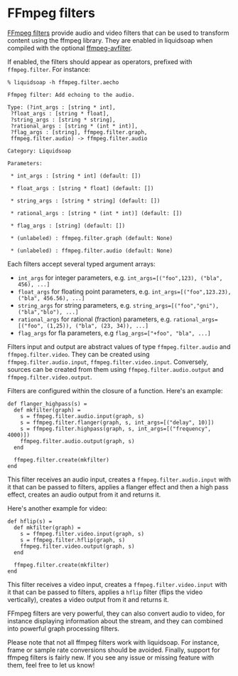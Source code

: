 FFmpeg filters
==============

[FFmpeg filters](https://ffmpeg.org/ffmpeg-filters.html) provide audio and video filters that can be used
to transform content using the ffmpeg library. They are enabled in liquidsoap when compiled with the 
optional [ffmpeg-avfilter](https://github.com/savonet/ocaml-ffmpeg).

If enabled, the filters should appear as operators, prefixed with `ffmpeg.filter`. For instance:

```
% liquidsoap -h ffmpeg.filter.aecho

Ffmpeg filter: Add echoing to the audio.

Type: (?int_args : [string * int],
 ?float_args : [string * float],
 ?string_args : [string * string],
 ?rational_args : [string * (int * int)],
 ?flag_args : [string], ffmpeg.filter.graph,
 ffmpeg.filter.audio) -> ffmpeg.filter.audio

Category: Liquidsoap

Parameters:

 * int_args : [string * int] (default: [])

 * float_args : [string * float] (default: [])

 * string_args : [string * string] (default: [])

 * rational_args : [string * (int * int)] (default: [])

 * flag_args : [string] (default: [])

 * (unlabeled) : ffmpeg.filter.graph (default: None)

 * (unlabeled) : ffmpeg.filter.audio (default: None)
```

Each filters accept several typed argument arrays:

* `int_args` for integer parameters, e.g. `int_args=[("foo",123), ("bla", 456), ...]`
* `float_args` for floating point parameters, e.g. `int_args=[("foo",123.23), ("bla", 456.56), ...]`
* `string_args` for string parameters, e.g. `string_args=[("foo","gni"), ("bla","blo"), ...]`
* `rational_args` for rational (fraction) parameters, e.g. `rational_args=[("foo", (1,25)), ("bla", (23, 34)), ...]`
* `flag_args` for fla  parameters, e.g `flag_args=["+foo", "bla", ...]`

Filters input and output are abstract values of type `ffmpeg.filter.audio` and `ffmpeg.filter.video`. They can be created
using `ffmpeg.filter.audio.input`, `ffmpeg.filter.video.input`. Conversely, sources can be created from them using
`ffmpeg.filter.audio.output` and `ffmpeg.filter.video.output`.

Filters are configured within the closure of a function. Here's an example:

```liquidsoap
def flanger_highpass(s) =
  def mkfilter(graph) =
    s = ffmpeg.filter.audio.input(graph, s)
    s = ffmpeg.filter.flanger(graph, s, int_args=[("delay", 10)])
    s = ffmpeg.filter.highpass(graph, s, int_args=[("frequency", 4000)])
    ffmpeg.filter.audio.output(graph, s)
  end

  ffmpeg.filter.create(mkfilter)
end
```

This filter receives an audio input, creates a `ffmpeg.filter.audio.input` with it that can be passed
to filters, applies a flanger effect and then a high pass effect, creates an audio output from it and returns it.

Here's another example for video:
```liquidsoap
def hflip(s) =
  def mkfilter(graph) =
    s = ffmpeg.filter.video.input(graph, s)
    s = ffmpeg.filter.hflip(graph, s)
    ffmpeg.filter.video.output(graph, s)
  end

  ffmpeg.filter.create(mkfilter)
end
```

This filter receives a video input, creates a `ffmpeg.filter.video.input` with it that can be passed to filters,
applies a `hflip` filter (flips the video vertically), creates a video output from it and returns it.

FFmpeg filters are very powerful, they can also convert audio to video, for instance displaying information about the 
stream, and they can combined into powerful graph processing filters.

Please note that not all ffmpeg filters work with liquidsoap. For instance, frame or sample rate conversions should be avoided.
Finally, support for ffmpeg filters is fairly new. If you see any issue or missing feature with them, feel free to let us know!
